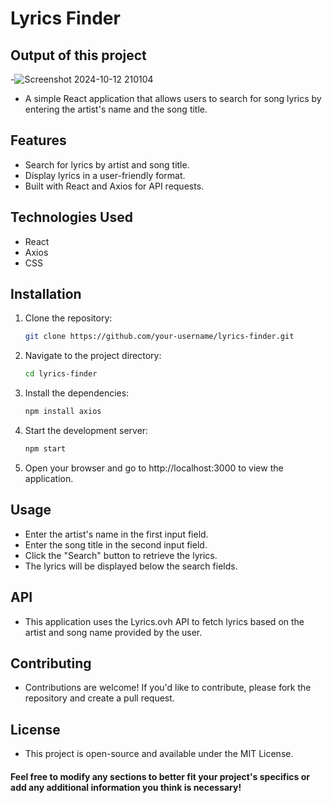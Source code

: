 # Lyrics Finder

## Output of this project
-![Screenshot 2024-10-12 210104](https://github.com/user-attachments/assets/313f1608-c68b-43af-b189-21bb601e888f)


- A simple React application that allows users to search for song lyrics by entering the artist's name and the song title.

## Features

- Search for lyrics by artist and song title.
- Display lyrics in a user-friendly format.
- Built with React and Axios for API requests.

## Technologies Used

- React
- Axios
- CSS

## Installation

1. Clone the repository:
   ```bash
   git clone https://github.com/your-username/lyrics-finder.git
2. Navigate to the project directory:
   ```bash
   cd lyrics-finder
3. Install the dependencies:
   ```bash
   npm install axios
4. Start the development server:
   ```bash
   npm start
5. Open your browser and go to http://localhost:3000 to view the application.

## Usage
- Enter the artist's name in the first input field.
- Enter the song title in the second input field.
- Click the "Search" button to retrieve the lyrics.
- The lyrics will be displayed below the search fields.
  
## API
- This application uses the Lyrics.ovh API to fetch lyrics based on the artist and song name provided by the user.

## Contributing
- Contributions are welcome! If you'd like to contribute, please fork the repository and create a pull request.

## License
- This project is open-source and available under the MIT License.

#### Feel free to modify any sections to better fit your project's specifics or add any additional information you think is necessary!


